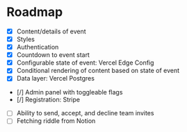 # Roadmap

- [x] Content/details of event
- [x] Styles
- [x] Authentication
- [x] Countdown to event start
- [x] Configurable state of event: Vercel Edge Config
- [x] Conditional rendering of content based on state of event
- [x] Data layer: Vercel Postgres
- [/] Admin panel with toggleable flags
- [/] Registration: Stripe
- [ ] Ability to send, accept, and decline team invites
- [ ] Fetching riddle from Notion
